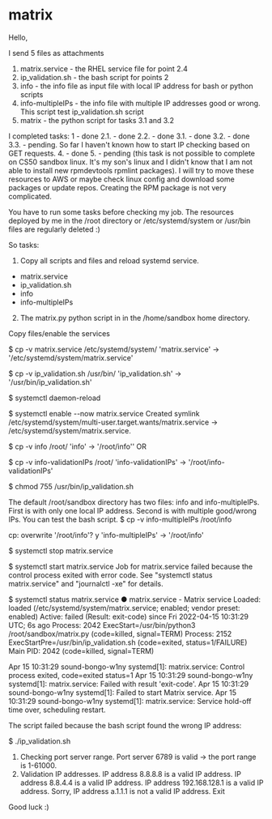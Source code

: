# matrix

Hello,

I send 5 files as attachments
1. matrix.service - the RHEL service file for point 2.4
2. ip_validation.sh - the bash script for points 2
3. info - the info file as input file with local IP address for bash or python scripts
4. info-multipleIPs  - the info file with multiple IP addresses good or wrong. This script test ip_validation.sh script
5. matrix - the python script for tasks 3.1 and 3.2

I completed tasks:
1 - done
2.1. - done
2.2. - done
3.1. - done
3.2. - done
3.3. - pending. So far I haven't known how to start IP checking based on GET requests. 
4. - done
5. - pending (this task is not possible to complete on CS50 sandbox linux. It's my son's linux and I didn't know that I am not able to install new rpmdevtools rpmlint packages). I will try to move these resources to AWS or maybe check linux config and download some packages or update repos.
Creating the RPM package is not very complicated.
 
You have to run some tasks before checking my job.
The resources deployed by me in the /root directory or /etc/systemd/system or /usr/bin files are regularly deleted :)

So tasks:
1. Copy all scripts and files and reload systemd service.
- matrix.service
- ip_validation.sh
- info
- info-multipleIPs
2. The matrix.py python script in in the /home/sandbox home directory.

Copy files/enable the services

$ cp -v matrix.service /etc/systemd/system/
'matrix.service' -> '/etc/systemd/system/matrix.service'

$ cp -v ip_validation.sh /usr/bin/
'ip_validation.sh' -> '/usr/bin/ip_validation.sh'

$ systemctl daemon-reload

$ systemctl enable --now matrix.service
Created symlink /etc/systemd/system/multi-user.target.wants/matrix.service → /etc/systemd/system/matrix.service.

$ cp -v info /root/
'info' -> '/root/info''
OR

$ cp -v info-validationIPs /root/
'info-validationIPs' -> '/root/info-validationIPs'

$ chmod 755 /usr/bin/ip_validation.sh 

The default /root/sandbox directory has two files: info and info-multipleIPs. First is with only one local IP address. Second is with multiple good/wrong IPs. You can test the bash script.
$ cp -v info-multipleIPs /root/info

cp: overwrite '/root/info'? y
'info-multipleIPs' -> '/root/info'

$ systemctl stop matrix.service

$ systemctl start matrix.service
Job for matrix.service failed because the control process exited with error code.
See "systemctl status matrix.service" and "journalctl -xe" for details.

$ systemctl status matrix.service
● matrix.service - Matrix service
   Loaded: loaded (/etc/systemd/system/matrix.service; enabled; vendor preset: enabled)
   Active: failed (Result: exit-code) since Fri 2022-04-15 10:31:29 UTC; 6s ago
  Process: 2042 ExecStart=/usr/bin/python3 /root/sandbox/matrix.py (code=killed, signal=TERM)
  Process: 2152 ExecStartPre=/usr/bin/ip_validation.sh (code=exited, status=1/FAILURE)
 Main PID: 2042 (code=killed, signal=TERM)

Apr 15 10:31:29 sound-bongo-w1ny systemd[1]: matrix.service: Control process exited, code=exited status=1
Apr 15 10:31:29 sound-bongo-w1ny systemd[1]: matrix.service: Failed with result 'exit-code'.
Apr 15 10:31:29 sound-bongo-w1ny systemd[1]: Failed to start Matrix service.
Apr 15 10:31:29 sound-bongo-w1ny systemd[1]: matrix.service: Service hold-off time over, scheduling restart.

The script failed because the bash script found the wrong IP address:

$ ./ip_validation.sh
1. Checking port server range.
Port server 6789 is valid -> the port range is 1-61000.
2. Validation IP addresses.
IP address 8.8.8.8 is a valid IP address.
IP address 8.8.4.4 is a valid IP address.
IP address 192.168.128.1 is a valid IP address.
Sorry, IP address a.1.1.1 is not a valid IP address. Exit

Good luck :)
